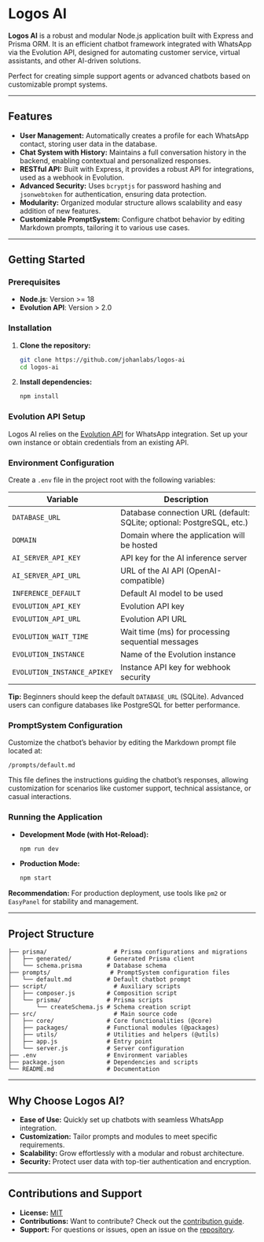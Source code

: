 # Logos AI

**Logos AI** is a robust and modular Node.js application built with Express and Prisma ORM. It is an efficient chatbot framework integrated with WhatsApp via the Evolution API, designed for automating customer service, virtual assistants, and other AI-driven solutions.

Perfect for creating simple support agents or advanced chatbots based on customizable prompt systems.

---

## Features

- **User Management:** Automatically creates a profile for each WhatsApp contact, storing user data in the database.
- **Chat System with History:** Maintains a full conversation history in the backend, enabling contextual and personalized responses.
- **RESTful API:** Built with Express, it provides a robust API for integrations, used as a webhook in Evolution.
- **Advanced Security:** Uses `bcryptjs` for password hashing and `jsonwebtoken` for authentication, ensuring data protection.
- **Modularity:** Organized modular structure allows scalability and easy addition of new features.
- **Customizable PromptSystem:** Configure chatbot behavior by editing Markdown prompts, tailoring it to various use cases.

---

## Getting Started

### Prerequisites

- **Node.js**: Version >= 18
- **Evolution API**: Version > 2.0

### Installation

1. **Clone the repository:**
   ```bash
   git clone https://github.com/johanlabs/logos-ai
   cd logos-ai
   ```

2. **Install dependencies:**
   ```bash
   npm install
   ```

### Evolution API Setup

Logos AI relies on the [Evolution API](https://github.com/EvolutionAPI/evolution-api) for WhatsApp integration. Set up your own instance or obtain credentials from an existing API.

### Environment Configuration

Create a `.env` file in the project root with the following variables:

| Variable                    | Description                                                               |
|-----------------------------|---------------------------------------------------------------------------|
| `DATABASE_URL`              | Database connection URL (default: SQLite; optional: PostgreSQL, etc.)     |
| `DOMAIN`                    | Domain where the application will be hosted                               |
| `AI_SERVER_API_KEY`         | API key for the AI inference server                                       |
| `AI_SERVER_API_URL`         | URL of the AI API (OpenAI-compatible)                                     |
| `INFERENCE_DEFAULT`         | Default AI model to be used                                               |
| `EVOLUTION_API_KEY`         | Evolution API key                                                         |
| `EVOLUTION_API_URL`         | Evolution API URL                                                         |
| `EVOLUTION_WAIT_TIME`       | Wait time (ms) for processing sequential messages                         |
| `EVOLUTION_INSTANCE`        | Name of the Evolution instance                                            |
| `EVOLUTION_INSTANCE_APIKEY` | Instance API key for webhook security                                     |

**Tip:** Beginners should keep the default `DATABASE_URL` (SQLite). Advanced users can configure databases like PostgreSQL for better performance.

### PromptSystem Configuration

Customize the chatbot’s behavior by editing the Markdown prompt file located at:

```
/prompts/default.md
```

This file defines the instructions guiding the chatbot’s responses, allowing customization for scenarios like customer support, technical assistance, or casual interactions.

### Running the Application

- **Development Mode (with Hot-Reload):**
  ```bash
  npm run dev
  ```

- **Production Mode:**
  ```bash
  npm start
  ```

**Recommendation:** For production deployment, use tools like `pm2` or `EasyPanel` for stability and management.

---

## Project Structure

```
├── prisma/                   # Prisma configurations and migrations
│   ├── generated/          # Generated Prisma client
│   └── schema.prisma       # Database schema
├── prompts/                 # PromptSystem configuration files
│   └── default.md          # Default chatbot prompt
├── script/                   # Auxiliary scripts
│   ├── composer.js         # Composition script
│   └── prisma/             # Prisma scripts
│       └── createSchema.js # Schema creation script
├── src/                      # Main source code
│   ├── core/               # Core functionalities (@core)
│   ├── packages/           # Functional modules (@packages)
│   ├── utils/              # Utilities and helpers (@utils)
│   ├── app.js              # Entry point
│   └── server.js           # Server configuration
├── .env                    # Environment variables
├── package.json            # Dependencies and scripts
└── README.md               # Documentation
```

---

## Why Choose Logos AI?

- **Ease of Use:** Quickly set up chatbots with seamless WhatsApp integration.
- **Customization:** Tailor prompts and modules to meet specific requirements.
- **Scalability:** Grow effortlessly with a modular and robust architecture.
- **Security:** Protect user data with top-tier authentication and encryption.

---

## Contributions and Support

- **License:** [MIT](LICENSE)
- **Contributions:** Want to contribute? Check out the [contribution guide](CONTRIBUTING.md).
- **Support:** For questions or issues, open an issue on the [repository](https://github.com/johanlabs/logos-ai).
